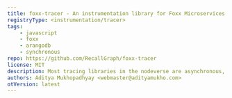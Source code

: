 ```yaml
---
title: foxx-tracer - An instrumentation library for Foxx Microservices
registryType: <instrumentation/tracer>
tags:
    - javascript
    - foxx
    - arangodb
    - synchronous
repo: https://github.com/RecallGraph/foxx-tracer
license: MIT
description: Most tracing libraries in the nodeverse are asynchronous, and so do not work in the synchronous V8 runtime that ArangoDB uses to run its Foxx services. _foxx-tracer_ bridges this gap by being a 100% synchronous, dedicated module built for the Foxx runtime.
authors: Aditya Mukhopadhyay <webmaster@adityamukho.com>
otVersion: latest
---
```

